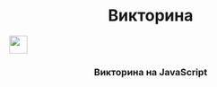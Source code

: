 <h1 align="center">Викторина</h1>
<img src="https://github.com/blackcater/blackcater/raw/main/images/Hi.gif" height="32"/></h1>
<h3 align="center">Викторина на JavaScript</h3>
